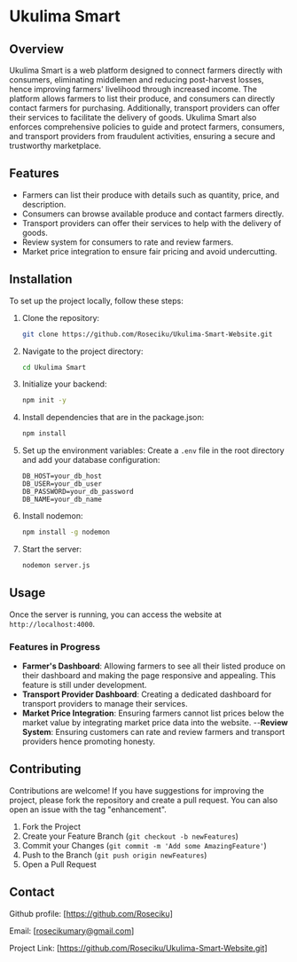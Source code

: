 # Ukulima Smart

## Overview
Ukulima Smart is a web platform designed to connect farmers directly with consumers, eliminating middlemen and reducing post-harvest losses, hence improving farmers' livelihood through increased income. The platform allows farmers to list their produce, and consumers can directly contact farmers for purchasing. Additionally, transport providers can offer their services to facilitate the delivery of goods. Ukulima Smart also enforces comprehensive policies to guide and protect farmers, consumers, and transport providers from fraudulent activities, ensuring a secure and trustworthy marketplace.

## Features
- Farmers can list their produce with details such as quantity, price, and description.
- Consumers can browse available produce and contact farmers directly.
- Transport providers can offer their services to help with the delivery of goods.
- Review system for consumers to rate and review farmers.
- Market price integration to ensure fair pricing and avoid undercutting.

## Installation
To set up the project locally, follow these steps:

1. Clone the repository:
    ```bash
    git clone https://github.com/Roseciku/Ukulima-Smart-Website.git
    ```
2. Navigate to the project directory:
    ```bash
    cd Ukulima Smart
    ```
3. Initialize your backend:
    ```bash
    npm init -y
    ```
4. Install dependencies that are in the package.json:
    ```bash
    npm install
    ```
5. Set up the environment variables:
    Create a `.env` file in the root directory and add your database configuration:
    ```plaintext
    DB_HOST=your_db_host
    DB_USER=your_db_user
    DB_PASSWORD=your_db_password
    DB_NAME=your_db_name
    ```
6. Install nodemon:
    ```bash
    npm install -g nodemon 
    ```
7. Start the server:
    ```bash
    nodemon server.js
    ```

## Usage
Once the server is running, you can access the website at `http://localhost:4000`.

### Features in Progress
- **Farmer's Dashboard**: Allowing farmers to see all their listed produce on their dashboard and making the page responsive and appealing. This    feature is still under development.
- **Transport Provider Dashboard**: Creating a dedicated dashboard for transport providers to manage their services.
- **Market Price Integration**: Ensuring farmers cannot list prices below the market value by integrating market price data into the website.
--**Review System**: Ensuring customers can rate and review farmers and transport providers hence promoting honesty.

## Contributing
Contributions are welcome! If you have suggestions for improving the project, please fork the repository and create a pull request. You can also open an issue with the tag "enhancement".

1. Fork the Project
2. Create your Feature Branch (`git checkout -b newFeatures`)
3. Commit your Changes (`git commit -m 'Add some AmazingFeature'`)
4. Push to the Branch (`git push origin newFeatures`)
5. Open a Pull Request


## Contact
Github profile:  [https://github.com/Roseciku] 

Email: [rosecikumary@gmail.com]

Project Link: [https://github.com/Roseciku/Ukulima-Smart-Website.git]
